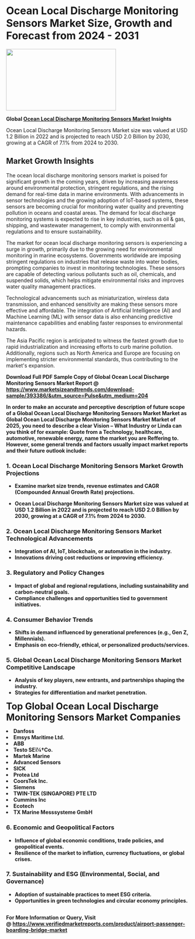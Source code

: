 <H1>Ocean Local Discharge Monitoring Sensors Market Size, Growth and Forecast from 2024 - 2031</H1><img class="aligncenter size-medium wp-image-584254" src="https://thirdeyenews.in/wp-content/uploads/2024/09/Global-Market-Research-300x168.jpeg" alt="" width="300" height="168" /><p><strong>Global&nbsp;<a href="https://www.marketsizeandtrends.com/download-sample/393386/&amp;utm_source=Pulse&amp;utm_medium=204">Ocean Local Discharge Monitoring Sensors Market</a> Insights</strong></p><p>Ocean Local Discharge Monitoring Sensors Market size was valued at USD 1.2 Billion in 2022 and is projected to reach USD 2.0 Billion by 2030, growing at a CAGR of 7.1% from 2024 to 2030.</p><p><h2>Market Growth Insights</h2> <p>The ocean local discharge monitoring sensors market is poised for significant growth in the coming years, driven by increasing awareness around environmental protection, stringent regulations, and the rising demand for real-time data in marine environments. With advancements in sensor technologies and the growing adoption of IoT-based systems, these sensors are becoming crucial for monitoring water quality and preventing pollution in oceans and coastal areas. The demand for local discharge monitoring systems is expected to rise in key industries, such as oil & gas, shipping, and wastewater management, to comply with environmental regulations and to ensure sustainability.</p> <p><strong></strong></p> <p>The market for ocean local discharge monitoring sensors is experiencing a surge in growth, primarily due to the growing need for environmental monitoring in marine ecosystems. Governments worldwide are imposing stringent regulations on industries that release waste into water bodies, prompting companies to invest in monitoring technologies. These sensors are capable of detecting various pollutants such as oil, chemicals, and suspended solids, which helps mitigate environmental risks and improves water quality management practices.</p> <p>Technological advancements such as miniaturization, wireless data transmission, and enhanced sensitivity are making these sensors more effective and affordable. The integration of Artificial Intelligence (AI) and Machine Learning (ML) with sensor data is also enhancing predictive maintenance capabilities and enabling faster responses to environmental hazards.</p> <p>The Asia Pacific region is anticipated to witness the fastest growth due to rapid industrialization and increasing efforts to curb marine pollution. Additionally, regions such as North America and Europe are focusing on implementing stricter environmental standards, thus contributing to the market's expansion.</p> <p><strong></p><p><span class=""><strong>Download Full PDF Sample Copy of Global Ocean Local Discharge Monitoring Sensors Market Report</strong> @ <a href="https://www.marketsizeandtrends.com/download-sample/393386/&amp;utm_source=Pulse&amp;utm_medium=204" target="_blank">https://www.marketsizeandtrends.com/download-sample/393386/&amp;utm_source=Pulse&amp;utm_medium=204</a></span></p><p>In order to make an accurate and perceptive description of future scope of a Global&nbsp;Ocean Local Discharge Monitoring Sensors Market Market as Global&nbsp;Ocean Local Discharge Monitoring Sensors Market Market of 2025, you need to describe a clear Vision &ndash; What Industry or Linda can you think of for example: Quote from a Technology, healthcare, automotive, renewable energy, name the market you are Reffering to. However, some general trends and factors usually impact market reports and their future outlook include:</p><h3>1.&nbsp;<strong>Ocean Local Discharge Monitoring Sensors Market Growth Projections</strong></h3><ul><li>Examine market size trends, revenue estimates and CAGR (Compounded Annual Growth Rate) projections.</li><li><p>Ocean Local Discharge Monitoring Sensors Market size was valued at USD 1.2 Billion in 2022 and is projected to reach USD 2.0 Billion by 2030, growing at a CAGR of 7.1% from 2024 to 2030.</p></li></ul><h3>2.&nbsp;<strong>Ocean Local Discharge Monitoring Sensors Market Technological Advancements</strong></h3><ul><li>Integration of AI, IoT, blockchain, or automation in the industry.</li><li>Innovations driving cost reductions or improving efficiency.</li></ul><h3>3.&nbsp;<strong>Regulatory and Policy Changes</strong></h3><ul><li>Impact of global and regional regulations, including sustainability and carbon-neutral goals.</li><li>Compliance challenges and opportunities tied to government initiatives.</li></ul><h3>4.&nbsp;<strong>Consumer Behavior Trends</strong></h3><ul><li>Shifts in demand influenced by generational preferences (e.g., Gen Z, Millennials).</li><li>Emphasis on eco-friendly, ethical, or personalized products/services.</li></ul><h3>5.&nbsp;<strong>Global Ocean Local Discharge Monitoring Sensors Market Competitive Landscape</strong></h3><ul><li>Analysis of key players, new entrants, and partnerships shaping the industry.</li><li>Strategies for differentiation and market penetration.</li></ul><p data-pm-slice="1 1 []"><span style="color: inherit; font-family: inherit; font-size: 25px;">Top Global Ocean Local Discharge Monitoring Sensors Market Companies</span></p><div class="" data-test-id=""><p><li>Danfoss</li><li> Emsys Maritime Ltd.</li><li> ABB</li><li> Testo SEï¼†Co.</li><li> Martek Marine</li><li> Advanced Sensors</li><li> SICK</li><li> Protea Ltd</li><li> CoorsTek Inc.</li><li> Siemens</li><li> TWIN-TEK (SINGAPORE) PTE LTD</li><li> Cummins Inc</li><li> Ecotech</li><li> TX Marine Messsysteme GmbH</li></p></div><h3>6.&nbsp;<strong>Economic and Geopolitical Factors</strong></h3><ul><li>Influence of global economic conditions, trade policies, and geopolitical events.</li><li>Resilience of the market to inflation, currency fluctuations, or global crises.</li></ul><h3>7.&nbsp;<strong>Sustainability and ESG (Environmental, Social, and Governance)</strong></h3><ul><li>Adoption of sustainable practices to meet ESG criteria.</li><li>Opportunities in green technologies and circular economy principles.</li></ul><h2><strong style="font-size: 14px;">For More Information or Query, Visit @&nbsp;</strong><a style="background-color: #ffffff; font-size: 14px;" href="https://www.marketsizeandtrends.com/report/ocean-local-discharge-monitoring-sensors-market/" target="_blank">https://www.verifiedmarketreports.com/product/airport-passenger-boarding-bridge-market</a></h2>
